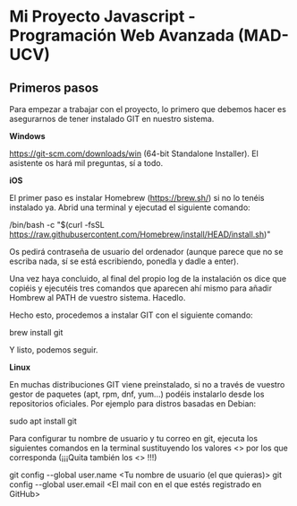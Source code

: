 # Mi Proyecto Javascript - Programación Web Avanzada (MAD-UCV)

## Primeros pasos

Para empezar a trabajar con el proyecto, lo primero que debemos hacer es asegurarnos de tener instalado GIT en nuestro sistema.

**Windows**

https://git-scm.com/downloads/win (64-bit Standalone Installer). El asistente os hará mil preguntas, sí a todo.

**iOS**

El primer paso es instalar Homebrew (https://brew.sh/) si no lo tenéis instalado ya.  Abrid una terminal y ejecutad el siguiente comando:

/bin/bash -c "$(curl -fsSL https://raw.githubusercontent.com/Homebrew/install/HEAD/install.sh)"

Os pedirá contraseña de usuario del ordenador (aunque parece que no se escriba nada, sí se está escribiendo, ponedla y dadle a enter).

Una vez haya concluido, al final del propio log de la instalación os dice que copiéis y ejecutéis tres comandos que aparecen ahí mismo para añadir Hombrew al PATH de vuestro sistema. Hacedlo.

Hecho esto, procedemos a instalar GIT con el siguiente comando: 

brew install git

Y listo, podemos seguir.

**Linux**

En muchas distribuciones GIT viene preinstalado, si no a través de vuestro gestor de paquetes (apt, rpm, dnf, yum...) podéis instalarlo desde los repositorios oficiales. Por ejemplo para distros basadas en Debian:

sudo apt install git







Para configurar tu nombre de usuario y tu correo en git, ejecuta los siguientes comandos en la terminal sustituyendo los valores <> por los que corresponda (¡¡¡Quita también los <> !!!)

git config --global user.name <Tu nombre de usuario (el que quieras)>
git config --global user.email <El mail con en el que estés registrado en GitHub>
